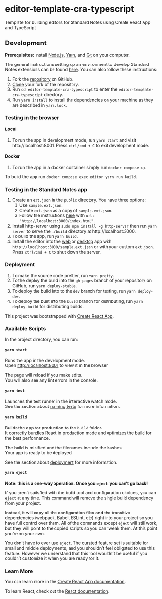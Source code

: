 # editor-template-cra-typescript

Template for building editors for Standard Notes using Create React App and TypeScript

## Development

**Prerequisites:** Install [Node.js](https://nodejs.org/en/), [Yarn](https://classic.yarnpkg.com/en/docs/install/), and [Git](https://github.com/git-guides/install-git) on your computer.

The general instructions setting up an environment to develop Standard Notes extensions can be found [here](https://docs.standardnotes.org/extensions/local-setup). You can also follow these instructions:

1. Fork the [repository](https://github.com/standardnotes/editor-template-cra-typescript) on GitHub.
1. [Clone](https://help.github.com/en/github/creating-cloning-and-archiving-repositories/cloning-a-repository) your fork of the repository.
1. Run `cd editor-template-cra-typescript` to enter the `editor-template-cra-typescript` directory.
1. Run `yarn install` to install the dependencies on your machine as they are described in `yarn.lock`.

### Testing in the browser

#### Local

1. To run the app in development mode, run `yarn start` and visit http://localhost:8001. Press `ctrl/cmd + C` to exit development mode.

#### Docker

1. To run the app in a docker container simply run `docker compose up`.

To build the app run `docker compose exec editor yarn run build`.

### Testing in the Standard Notes app

1.  Create an `ext.json` in the `public` directory. You have three options:
    1.  Use `sample.ext.json`.
    1.  Create `ext.json` as a copy of `sample.ext.json`.
    1.  Follow the instructions [here](https://docs.standardnotes.org/extensions/local-setup) with `url: "http://localhost:3000/index.html"`.
1.  Install http-server using `sudo npm install -g http-server` then run `yarn server` to serve the `./build` directory at http://localhost:3000.
1.  To build the app, run `yarn build`.
1.  Install the editor into the [web](https://app.standardnotes.org) or [desktop](https://standardnotes.org/download) app with `http://localhost:3000/sample.ext.json` or with your custom `ext.json`. Press `ctrl/cmd + C` to shut down the server.

### Deployment

1. To make the source code prettier, run `yarn pretty`.
1. To the deploy the build into the `gh-pages` branch of your repository on GitHub, run `yarn deploy-stable`.
1. To deploy the build into to the `dev` branch for testing, run `yarn deploy-dev`.
1. To deploy the built into the `build` branch for distributing, run `yarn deploy-build` for distributing builds.

This project was bootstrapped with [Create React App](https://github.com/facebook/create-react-app).

### Available Scripts

In the project directory, you can run:

#### `yarn start`

Runs the app in the development mode.\
Open [http://localhost:8001](http://localhost:8001) to view it in the browser.

The page will reload if you make edits.\
You will also see any lint errors in the console.

#### `yarn test`

Launches the test runner in the interactive watch mode.\
See the section about [running tests](https://facebook.github.io/create-react-app/docs/running-tests) for more information.

#### `yarn build`

Builds the app for production to the `build` folder.\
It correctly bundles React in production mode and optimizes the build for the best performance.

The build is minified and the filenames include the hashes.\
Your app is ready to be deployed!

See the section about [deployment](https://facebook.github.io/create-react-app/docs/deployment) for more information.

#### `yarn eject`

**Note: this is a one-way operation. Once you `eject`, you can’t go back!**

If you aren’t satisfied with the build tool and configuration choices, you can `eject` at any time. This command will remove the single build dependency from your project.

Instead, it will copy all the configuration files and the transitive dependencies (webpack, Babel, ESLint, etc) right into your project so you have full control over them. All of the commands except `eject` will still work, but they will point to the copied scripts so you can tweak them. At this point you’re on your own.

You don’t have to ever use `eject`. The curated feature set is suitable for small and middle deployments, and you shouldn’t feel obligated to use this feature. However we understand that this tool wouldn’t be useful if you couldn’t customize it when you are ready for it.

### Learn More

You can learn more in the [Create React App documentation](https://facebook.github.io/create-react-app/docs/getting-started).

To learn React, check out the [React documentation](https://reactjs.org/).
